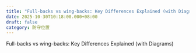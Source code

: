 ```yaml
---
title: "Full-backs vs wing-backs: Key Differences Explained (with Diagrams)"
date: 2025-10-30T10:18:00.000+08:00
draft: false
category: 防守位置
---
```

Full-backs vs wing-backs: Key Differences Explained (with Diagrams)
